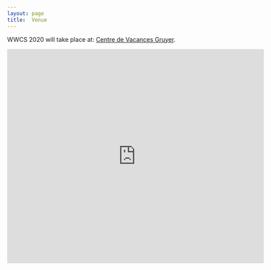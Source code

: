 ```yaml
---
layout: page
title:  Venue
---
```


WWCS 2020 will take place at: [Centre de Vacances Gruyer](http://www.centre-vacances-gruyere.ch/).

<!-- Add a description of the venue -->

<div class="mapouter"><div class="gmap_canvas"><iframe width="600" height="500" id="gmap_canvas" src="https://maps.google.com/maps?q=Centre%20de%20Vacances%20Viva%20Gruy%C3%A8re&t=&z=13&ie=UTF8&iwloc=&output=embed" frameborder="0" scrolling="no" marginheight="0" marginwidth="0"></iframe><a href="https://www.emojilib.com"></a></div><style>.mapouter{position:relative;text-align:right;height:500px;width:600px;}.gmap_canvas {overflow:hidden;background:none!important;height:500px;width:600px;}</style></div>

<!--  I used this website https://www.embedgooglemap.net/) -->
